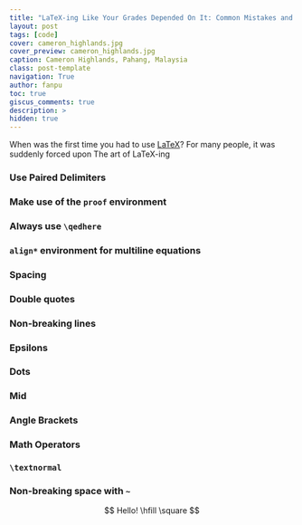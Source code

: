 ```yaml
---
title: "LaTeX-ing Like Your Grades Depended On It: Common Mistakes and Tips for Typesetting Beautiful, Readable Proofs"
layout: post
tags: [code]
cover: cameron_highlands.jpg
cover_preview: cameron_highlands.jpg
caption: Cameron Highlands, Pahang, Malaysia
class: post-template
navigation: True
author: fanpu
toc: true
giscus_comments: true
description: >
hidden: true
---
```


When was the first time you had to use [LaTeX](https://www.latex-project.org/)?
For many people, it was suddenly forced upon 
The art of LaTeX-ing

### Use Paired Delimiters


### Make use of the `proof` environment

### Always use `\qedhere`

### `align*` environment for multiline equations

### Spacing

### Double quotes

### Non-breaking lines

### Epsilons

### Dots

### Mid

### Angle Brackets

### Math Operators

### `\textnormal`

### Non-breaking space with `~`



$$
    Hello!
    \hfill \square
$$
